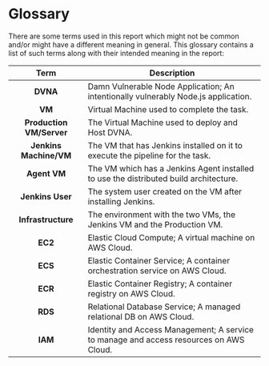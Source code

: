 # Glossary

There are some terms used in this report which might not be common and/or might have a different meaning in general. This glossary contains a list of such terms along with their intended meaning in the report:

|         Term           | Description                                                                           |
|:----------------------:|---------------------------------------------------------------------------------------|
|**DVNA**                | Damn Vulnerable Node Application; An intentionally vulnerably Node.js application.    |
|**VM**                  | Virtual Machine used to complete the task.                                            |
|**Production VM/Server**| The Virtual Machine used to deploy and Host DVNA.                                     |
|**Jenkins Machine/VM**  | The VM that has Jenkins installed on it to execute the pipeline for the task.         |
|**Agent VM**            | The VM which has a Jenkins Agent installed to use the distributed build architecture. |
|**Jenkins User**        | The system user created on the VM after installing Jenkins.                           |
|**Infrastructure**      | The environment with the two VMs, the Jenkins VM and the Production VM.               |
|**EC2**                 | Elastic Cloud Compute; A virtual machine on AWS Cloud.                                |
|**ECS**                 | Elastic Container Service; A container orchestration service on AWS Cloud.            |
|**ECR**                 | Elastic Container Registry; A container registry on AWS Cloud.                        |
|**RDS**                 | Relational Database Service; A managed relational DB on AWS Cloud.                    |
|**IAM**                 | Identity and Access Management; A service to manage and access resources on AWS Cloud.|
